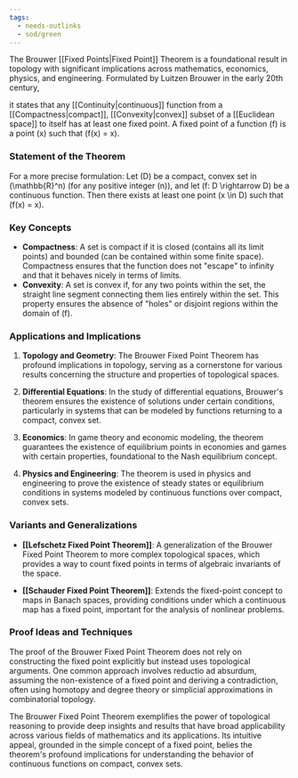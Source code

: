 ```yaml
---
tags:
  - needs-outlinks
  - sod/green
---
```

The Brouwer [[Fixed Points|Fixed Point]] Theorem is a foundational result in topology with significant implications across mathematics, economics, physics, and engineering. Formulated by Luitzen Brouwer in the early 20th century, 

it states that any [[Continuity|continuous]] function from a [[Compactness|compact]], [[Convexity|convex]] subset of a [[Euclidean space]] to itself has at least one fixed point. A fixed point of a function \(f\) is a point \(x\) such that \(f(x) = x\).

### Statement of the Theorem

For a more precise formulation: Let \(D\) be a compact, convex set in \(\mathbb{R}^n\) (for any positive integer \(n\)), and let \(f: D \rightarrow D\) be a continuous function. Then there exists at least one point \(x \in D\) such that \(f(x) = x\).

### Key Concepts

- **Compactness**: A set is compact if it is closed (contains all its limit points) and bounded (can be contained within some finite space). Compactness ensures that the function does not "escape" to infinity and that it behaves nicely in terms of limits.
- **Convexity**: A set is convex if, for any two points within the set, the straight line segment connecting them lies entirely within the set. This property ensures the absence of "holes" or disjoint regions within the domain of \(f\).

### Applications and Implications

1. **Topology and Geometry**: The Brouwer Fixed Point Theorem has profound implications in topology, serving as a cornerstone for various results concerning the structure and properties of topological spaces.

2. **Differential Equations**: In the study of differential equations, Brouwer's theorem ensures the existence of solutions under certain conditions, particularly in systems that can be modeled by functions returning to a compact, convex set.

3. **Economics**: In game theory and economic modeling, the theorem guarantees the existence of equilibrium points in economies and games with certain properties, foundational to the Nash equilibrium concept.

4. **Physics and Engineering**: The theorem is used in physics and engineering to prove the existence of steady states or equilibrium conditions in systems modeled by continuous functions over compact, convex sets.

### Variants and Generalizations

- **[[Lefschetz Fixed Point Theorem]]**: A generalization of the Brouwer Fixed Point Theorem to more complex topological spaces, which provides a way to count fixed points in terms of algebraic invariants of the space.

- **[[Schauder Fixed Point Theorem]]**: Extends the fixed-point concept to maps in Banach spaces, providing conditions under which a continuous map has a fixed point, important for the analysis of nonlinear problems.

### Proof Ideas and Techniques

The proof of the Brouwer Fixed Point Theorem does not rely on constructing the fixed point explicitly but instead uses topological arguments. One common approach involves reductio ad absurdum, assuming the non-existence of a fixed point and deriving a contradiction, often using homotopy and degree theory or simplicial approximations in combinatorial topology.

The Brouwer Fixed Point Theorem exemplifies the power of topological reasoning to provide deep insights and results that have broad applicability across various fields of mathematics and its applications. Its intuitive appeal, grounded in the simple concept of a fixed point, belies the theorem's profound implications for understanding the behavior of continuous functions on compact, convex sets.